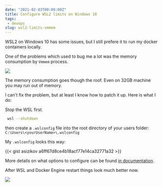 ```yaml
---
date: "2021-02-03T00:00:00Z"
title: Configure WSL2 limits on Windows 10
tags: 
 - devops
slug: wsl2-limits-vmmem 
---
```


WSL2 on Windows 10 has some issues, but I still prefere it to run my docker containers locally.

One of the problems which used to bug me a lot was the memory consumption by `Vmmem` process.

![](/images/2021-02-vmmem/vmmem.png)

The memory consumption goes though the roof. Even on 32GB machine you may run out of memory.

I can't fix the problem, but at least I know how to patch it up. Here is what I do:

Stop the WSL first.

```bash
 wsl --shutdown
```

then create a `.wslconfig` file into the root directory of your users folder: `C:\Users\<yourUserName>\.wslconfig`

My `.wslconfig` looks this way:

{{< gist asizikov a6ff67d8ce4b18acf77e14ca32771a32 >}}

More details on what options to configure can be found [in documentation](https://docs.microsoft.com/en-us/windows/wsl/wsl-config#configure-global-options-with-wslconfig).

After WSL and Docker Engine restart things look much better now.

![](/images/2021-02-vmmem/fixed.png)